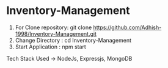 # Inventory-Management

1. For Clone repository: git clone https://github.com/Adhish-1998/Inventory-Management.git
2. Change Directory : cd Inventory-Management 
3. Start Application : npm start


Tech Stack Used -> NodeJs, Expressjs, MongoDB